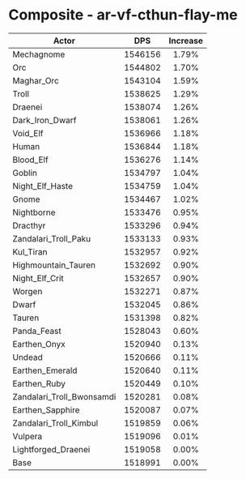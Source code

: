 # Composite - ar-vf-cthun-flay-me
| Actor | DPS | Increase |
|---|:---:|:---:|
|Mechagnome|1546156|1.79%|
|Orc|1544802|1.70%|
|Maghar_Orc|1543104|1.59%|
|Troll|1538625|1.29%|
|Draenei|1538074|1.26%|
|Dark_Iron_Dwarf|1538061|1.26%|
|Void_Elf|1536966|1.18%|
|Human|1536844|1.18%|
|Blood_Elf|1536276|1.14%|
|Goblin|1534797|1.04%|
|Night_Elf_Haste|1534759|1.04%|
|Gnome|1534467|1.02%|
|Nightborne|1533476|0.95%|
|Dracthyr|1533296|0.94%|
|Zandalari_Troll_Paku|1533133|0.93%|
|Kul_Tiran|1532957|0.92%|
|Highmountain_Tauren|1532692|0.90%|
|Night_Elf_Crit|1532657|0.90%|
|Worgen|1532271|0.87%|
|Dwarf|1532045|0.86%|
|Tauren|1531398|0.82%|
|Panda_Feast|1528043|0.60%|
|Earthen_Onyx|1520940|0.13%|
|Undead|1520666|0.11%|
|Earthen_Emerald|1520640|0.11%|
|Earthen_Ruby|1520449|0.10%|
|Zandalari_Troll_Bwonsamdi|1520281|0.08%|
|Earthen_Sapphire|1520087|0.07%|
|Zandalari_Troll_Kimbul|1519859|0.06%|
|Vulpera|1519096|0.01%|
|Lightforged_Draenei|1519058|0.00%|
|Base|1518991|0.00%|
